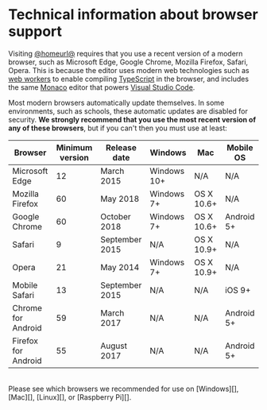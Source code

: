 # Technical information about browser support

Visiting [@homeurl@][] requires that you use a recent version of a modern
browser, such as Microsoft Edge, Google Chrome, Mozilla Firefox, Safari, Opera.
This is because the editor uses modern web technologies such as [web
workers][] to enable compiling [TypeScript][] in the browser, and includes the
same [Monaco][] editor that powers [Visual Studio Code][].

[@homeurl@]: @homeurl@
[web workers]: http://www.w3.org/TR/workers/
[typescript]: https://www.typescriptlang.org
[monaco]: https://microsoft.github.io/monaco-editor/
[visual studio code]: https://code.visualstudio.com

Most modern browsers automatically update themselves. In some environments,
such as schools, these automatic updates are disabled for security. **We
strongly recommend that you use the most recent version of any of these
browsers**, but if you can't then you must use at least:

| Browser             | Minimum version | Release date   | Windows     | Mac        | Mobile OS  |
| ------------------- | --------------- | -------------- | ----------- | ---------- | ---------- |
| Microsoft Edge      | 12              | March 2015     | Windows 10+ | N/A        | N/A        |
| Mozilla Firefox     | 60              | May 2018       | Windows 7+  | OS X 10.6+ | N/A        |
| Google Chrome       | 60              | October 2018   | Windows 7+  | OS X 10.6+ | Android 5+ |
| Safari              | 9               | September 2015 | N/A         | OS X 10.9+ | N/A        |
| Opera               | 21              | May 2014       | Windows 7+  | OS X 10.9+ | N/A        |
| Mobile Safari       | 13              | September 2015 | N/A         | N/A        | iOS 9+     |
| Chrome for Android  | 59              | March 2017     | N/A         | N/A        | Android 5+ |
| Firefox for Android | 55              | August 2017    | N/A         | N/A        | Android 5+ |

<br/>
Please see which browsers we recommended for use on [Windows][],
[Mac][], [Linux][], or [Raspberry Pi][].

[Windows]: /browsers/windows
[Mac]: /browsers/mac
[Linux]: /browsers/linux
[Raspberry Pi]: /raspberry-pi
